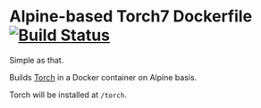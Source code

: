 # Alpine-based Torch7 Dockerfile [![Build Status](https://travis-ci.org/vifino/docker-torch-alpine.svg?branch=master)](https://travis-ci.org/vifino/docker-torch-alpine)

Simple as that.

Builds [Torch](http://torch.ch) in a Docker container on Alpine basis.

Torch will be installed at `/torch`.
